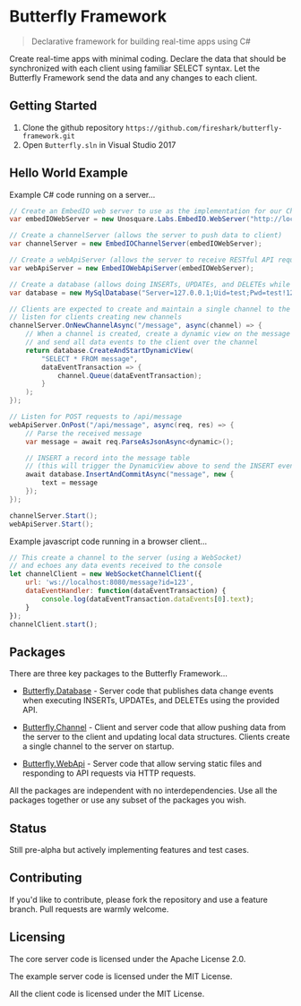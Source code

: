 # Butterfly Framework
> Declarative framework for building real-time apps using C#

Create real-time apps with minimal coding.  Declare the data that should be synchronized with each client using familiar SELECT syntax. Let the Butterfly Framework send the data and any changes to each client.

## Getting Started

1. Clone the github repository `https://github.com/fireshark/butterfly-framework.git`
1. Open `Butterfly.sln` in Visual Studio 2017

## Hello World Example

Example C# code running on a server...

```csharp
// Create an EmbedIO web server to use as the implementation for our ChannelServer and WebApiServer
var embedIOWebServer = new Unosquare.Labs.EmbedIO.WebServer("http://localhost:8080/"));

// Create a channelServer (allows the server to push data to client)
var channelServer = new EmbedIOChannelServer(embedIOWebServer);

// Create a webApiServer (allows the server to receive RESTful API requests)
var webApiServer = new EmbedIOWebApiServer(embedIOWebServer);

// Create a database (allows doing INSERTs, UPDATEs, and DELETEs while receiving data change events)
var database = new MySqlDatabase("Server=127.0.0.1;Uid=test;Pwd=test!123;Database=test");

// Clients are expected to create and maintain a single channel to the server,
// listen for clients creating new channels
channelServer.OnNewChannelAsync("/message", async(channel) => {
    // When a channel is created, create a dynamic view on the message table
    // and send all data events to the client over the channel
    return database.CreateAndStartDynamicView(
        "SELECT * FROM message",
        dataEventTransaction => {
            channel.Queue(dataEventTransaction);
        }
    );
});

// Listen for POST requests to /api/message
webApiServer.OnPost("/api/message", async(req, res) => {
    // Parse the received message
    var message = await req.ParseAsJsonAsync<dynamic>();

    // INSERT a record into the message table
    // (this will trigger the DynamicView above to send the INSERT event to the client over the channel)
    await database.InsertAndCommitAsync("message", new {
        text = message
    });
});

channelServer.Start();
webApiServer.Start();
```

Example javascript code running in a browser client...

```js
// This create a channel to the server (using a WebSocket)
// and echoes any data events received to the console
let channelClient = new WebSocketChannelClient({
    url: 'ws://localhost:8080/message?id=123',
    dataEventHandler: function(dataEventTransaction) {
        console.log(dataEventTransaction.dataEvents[0].text);
    } 
});
channelClient.start();
```

## Packages

There are three key packages to the Butterfly Framework...

- [Butterfly.Database](https://firesharkstudios.github.io/Butterfly/Butterfly.Database) - Server code that publishes data change events when executing INSERTs, UPDATEs, and DELETEs using the provided API.
 
- [Butterfly.Channel](https://firesharkstudios.github.io/Butterfly/Butterfly.Channel) - Client and server code that allow pushing data from the server to the client and updating local data structures.  Clients create a single channel to the server on startup.

- [Butterfly.WebApi](https://firesharkstudios.github.io/Butterfly/Butterfly.WebApi) - Server code that allow serving static files and responding to API requests via HTTP requests.

All the packages are independent with no interdependencies. Use all the packages together or use any subset of the packages you wish.

## Status

Still pre-alpha but actively implementing features and test cases.

## Contributing

If you'd like to contribute, please fork the repository and use a feature
branch. Pull requests are warmly welcome.

## Licensing

The core server code is licensed under the Apache License 2.0.  

The example server code is licensed under the MIT License.

All the client code is licensed under the MIT License.

